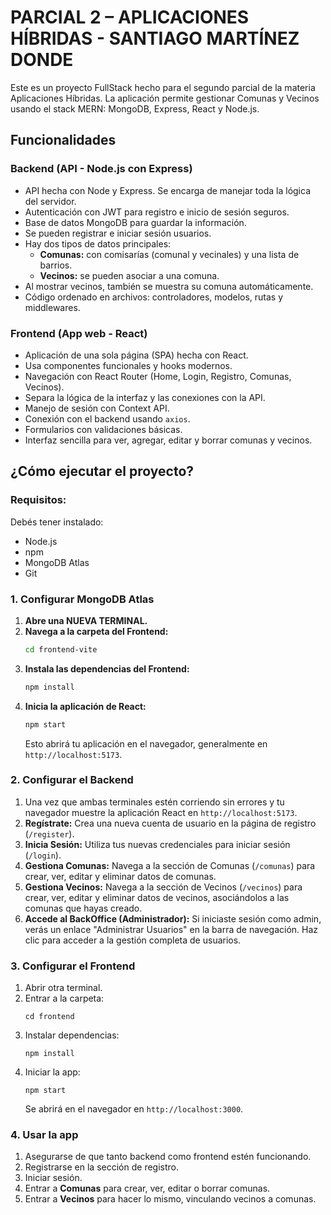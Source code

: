 # PARCIAL 2 – APLICACIONES HÍBRIDAS - SANTIAGO MARTÍNEZ DONDE

Este es un proyecto FullStack hecho para el segundo parcial de la materia Aplicaciones Híbridas. La aplicación permite gestionar Comunas y Vecinos usando el stack MERN: MongoDB, Express, React y Node.js.

## Funcionalidades

### Backend (API - Node.js con Express)

- API hecha con Node y Express. Se encarga de manejar toda la lógica del servidor.
- Autenticación con JWT para registro e inicio de sesión seguros.
- Base de datos MongoDB para guardar la información.
- Se pueden registrar e iniciar sesión usuarios.
- Hay dos tipos de datos principales:
  - **Comunas:** con comisarías (comunal y vecinales) y una lista de barrios.
  - **Vecinos:** se pueden asociar a una comuna.
- Al mostrar vecinos, también se muestra su comuna automáticamente.
- Código ordenado en archivos: controladores, modelos, rutas y middlewares.

### Frontend (App web - React)

- Aplicación de una sola página (SPA) hecha con React.
- Usa componentes funcionales y hooks modernos.
- Navegación con React Router (Home, Login, Registro, Comunas, Vecinos).
- Separa la lógica de la interfaz y las conexiones con la API.
- Manejo de sesión con Context API.
- Conexión con el backend usando `axios`.
- Formularios con validaciones básicas.
- Interfaz sencilla para ver, agregar, editar y borrar comunas y vecinos.

## ¿Cómo ejecutar el proyecto?

### Requisitos:

Debés tener instalado:
- Node.js  
- npm  
- MongoDB Atlas  
- Git  

### 1. Configurar MongoDB Atlas

1.  **Abre una NUEVA TERMINAL.**
2.  **Navega a la carpeta del Frontend:**
    ```bash
    cd frontend-vite
    ```
3.  **Instala las dependencias del Frontend:**
    ```bash
    npm install
    ```
4.  **Inicia la aplicación de React:**
    ```bash
    npm start
    ```
    Esto abrirá tu aplicación en el navegador, generalmente en `http://localhost:5173`.

### 2. Configurar el Backend

1.  Una vez que ambas terminales estén corriendo sin errores y tu navegador muestre la aplicación React en `http://localhost:5173`.
2.  **Regístrate:** Crea una nueva cuenta de usuario en la página de registro (`/register`).
3.  **Inicia Sesión:** Utiliza tus nuevas credenciales para iniciar sesión (`/login`).
4.  **Gestiona Comunas:** Navega a la sección de Comunas (`/comunas`) para crear, ver, editar y eliminar datos de comunas.
5.  **Gestiona Vecinos:** Navega a la sección de Vecinos (`/vecinos`) para crear, ver, editar y eliminar datos de vecinos, asociándolos a las comunas que hayas creado.
5.  **Accede al BackOffice (Administrador):** Si iniciaste sesión como admin, verás un enlace "Administrar Usuarios" en la barra de navegación. Haz clic para acceder a la gestión completa de usuarios.

### 3. Configurar el Frontend

1. Abrir otra terminal.
2. Entrar a la carpeta:
   ```
   cd frontend
   ```
3. Instalar dependencias:
   ```
   npm install
   ```
4. Iniciar la app:
   ```
   npm start
   ```
   Se abrirá en el navegador en `http://localhost:3000`.

### 4. Usar la app

1. Asegurarse de que tanto backend como frontend estén funcionando.
2. Registrarse en la sección de registro.
3. Iniciar sesión.
4. Entrar a **Comunas** para crear, ver, editar o borrar comunas.
5. Entrar a **Vecinos** para hacer lo mismo, vinculando vecinos a comunas.
